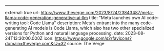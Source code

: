---
external: true
url: https://www.theverge.com/2023/8/24/23843487/meta-llama-code-generation-generative-ai-llm
title: "Meta launches own AI code-writing tool: Code Llama"
description: Meta’s entrant into the many code-generating AI models is Code Llama, which also has two other specialized versions for Python and natural language processing.
date: 2023-08-24T13:30:00.000Z
icon: https://www.google.com/s2/favicons?domain=theverge.com&sz=32
source: The Verge